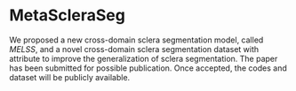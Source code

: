 # MetaScleraSeg 

We proposed a new cross-domain sclera segmentation model, called *MELSS*, and a novel cross-domain sclera segmentation dataset with attribute to improve the generalization of sclera segmentation. The paper has been submitted for possible publication. Once accepted, the codes and dataset will be publicly available.
